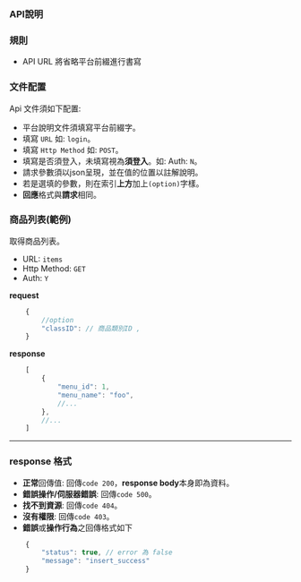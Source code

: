 ### API說明

### 規則

- API URL 將省略平台前綴進行書寫

### 文件配置

Api 文件須如下配置:

- 平台說明文件須填寫平台前綴字。
- 填寫 `URL` 如: `login`。
- 填寫 `Http Method` 如: `POST`。
- 填寫是否須登入，未填寫視為**須登入**。如: Auth: `N`。
- 請求參數須以json呈現，並在值的位置以註解說明。
- 若是選填的參數，則在索引**上方**加上`(option)`字樣。
- **回應**格式與**請求**相同。

### 商品列表(範例)

取得商品列表。

- URL: `items`
- Http Method: `GET`
- Auth: `Y`

**request**

```js
    {
        //option
        "classID": // 商品類別ID ,
    }
```

**response**

```js
    [
        {
            "menu_id": 1,
            "menu_name": "foo",
            //...
        },
        //...
    ]
```
----

### response 格式

- **正常**回傳值: 回傳`code 200`，**response body**本身即為資料。
- **錯誤操作/伺服器錯誤**: 回傳`code 500`。
- **找不到資源**: 回傳`code 404`。
- **沒有權限**: 回傳`code 403`。
- **錯誤**或**操作行為**之回傳格式如下

```js
    {
        "status": true, // error 為 false
        "message": "insert_success"
    }
```

